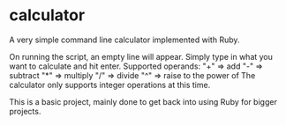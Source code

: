 # calculator
A very simple command line calculator implemented with Ruby.

On running the script, an empty line will appear. Simply type in what you want to calculate and hit enter.
Supported operands:
  "+" => add
  "-" => subtract
  "*" => multiply
  "/" => divide
  "^" => raise to the power of
The calculator only supports integer operations at this time.

This is a basic project, mainly done to get back into using Ruby for bigger projects.
